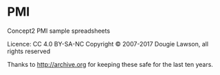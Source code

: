 # PMI
Concept2 PMI sample spreadsheets

Licence: CC 4.0 BY-SA-NC
Copyright &copy; 2007-2017 Dougie Lawson, all rights reserved

Thanks to http://archive.org for keeping these safe for the last ten years.
